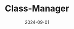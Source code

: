 ---
# Documentation: https://docs.hugoblox.com/managing-content/

title: "Class-Manager"
summary: "위치 기반 QR 출석 서비스"
authors: [admin]
tags: ["FE", "BE"]
categories: []
date: 2024-09-01

# Optional external URL for project (replaces project detail page).
external_link:

# Featured image
# To use, add an image named `featured.jpg/png` to your page's folder.
# Focal points: Smart, Center, TopLeft, Top, TopRight, Left, Right, BottomLeft, Bottom, BottomRight.
image:
  caption: ""
  focal_point: ""
  preview_only: false

# Custom links (optional).
#   Uncomment and edit lines below to show custom links.
links:
  - name: GitHub
    url: https://github.com/tkddnr1022/Class-Manager
    icon_pack: fab
    icon: github
  - name: 개발일지
    url: https://powerful-aries-478.notion.site/8f9462fd3f6641c2b224bc0a5b3a12de?pvs=74
    icon_pack: fas
    icon: book

url_code: ""
url_pdf: ""
url_slides: ""
url_video: ""

# Slides (optional).
#   Associate this project with Markdown slides.
#   Simply enter your slide deck's filename without extension.
#   E.g. `slides = "example-slides"` references `content/slides/example-slides.md`.
#   Otherwise, set `slides = ""`.
slides: ""
---
